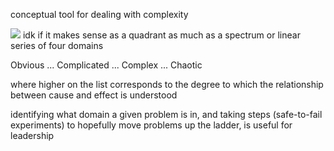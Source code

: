 conceptual tool for dealing with complexity

![](../../../../meri-public/garden/9dea0fd3ac91a44eb4abc904b7ae1e07.png)
idk if it makes sense as a quadrant as much as a spectrum or linear series of four domains

Obvious
...
Complicated
...
Complex
...
Chaotic

where higher on the list corresponds to the degree to which the relationship between cause and effect is understood

identifying what domain a given problem is in, and taking steps (safe-to-fail experiments) to hopefully move problems up the ladder, is useful for leadership